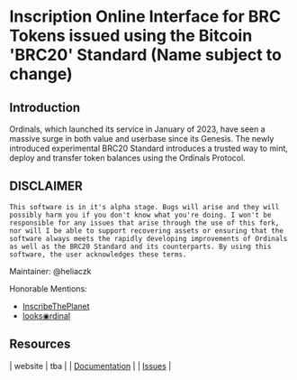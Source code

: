 # Inscription Online Interface for BRC Tokens issued using the Bitcoin 'BRC20' Standard (Name subject to change)

## Introduction

Ordinals, which launched its service in January of 2023, have seen a massive surge in both value and userbase since its Genesis. The newly introduced experimental BRC20 Standard introduces a trusted way to mint, deploy and transfer token balances using the Ordinals Protocol.

## DISCLAIMER

`This software is in it's alpha stage. Bugs will arise and they will possibly harm you if you don't know what you're doing. I won't be responsible for any issues that arise through the use of this fork, nor will I be able to support recovering assets or ensuring that the software always meets the rapidly developing improvements of Ordinals as well as the BRC20 Standard and its counterparts. By using this software, the user acknowledges these terms.`

Maintainer: @heliaczk

Honorable Mentions:

- [InscribeThePlanet](https://inscribetheplanet.com/)
- [looks◉rdinal](https://looksordinal.com/)

## Resources

| website | tba |
| [Documentation](/docs/) |
| [Issues](https://github.com/heliaczk/brc20-inscription-online-interface/issues) |

